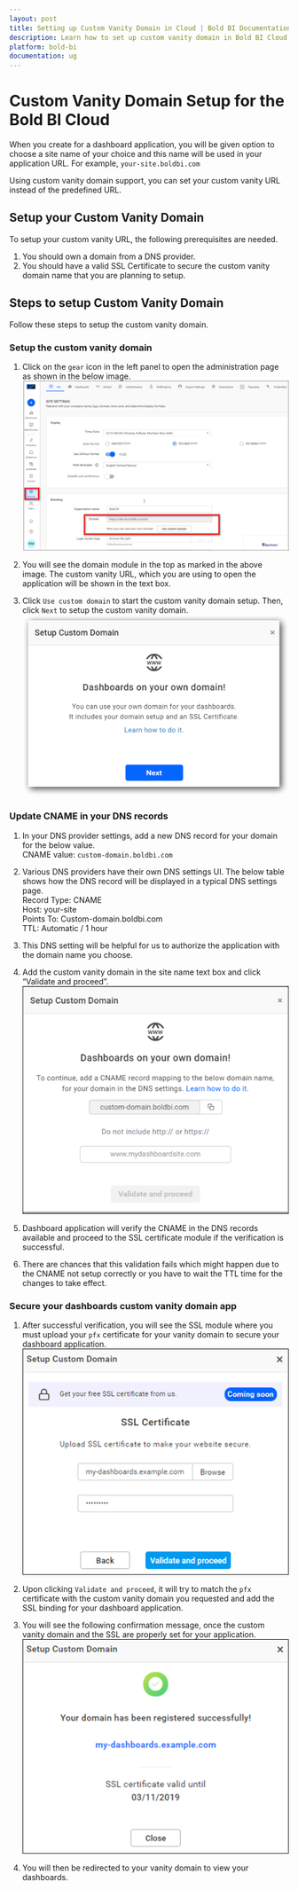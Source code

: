 ```yaml
---
layout: post
title: Setting up Custom Vanity Domain in Cloud | Bold BI Documentation
description: Learn how to set up custom vanity domain in Bold BI Cloud. Using custom vanity domain support, you can set your custom vanity URL instead of the predefined URL.
platform: bold-bi
documentation: ug
---
```


# Custom Vanity Domain Setup for the Bold BI Cloud

When you create for a dashboard application, you will be given option to choose a site name of your choice and this name will be used in your application URL. For example, `your-site.boldbi.com`

Using custom vanity domain support, you can set your custom vanity URL instead of the predefined URL.

## Setup your Custom Vanity Domain

To setup your custom vanity URL, the following prerequisites are needed.

1.	You should own a domain from a DNS provider.
2.	You should have a valid SSL Certificate to secure the custom vanity domain name that you are planning to setup.

## Steps to setup Custom Vanity Domain

Follow these steps to setup the custom vanity domain.

### Setup the custom vanity domain

1. Click on the `gear` icon in the left panel to open the administration page as shown in the below image.
![Administration Page](/static/assets/cloud/rebranding-and-custom-domains/images/administration-page.png)  

2. You will see the domain module in the top as marked in the above image. The custom vanity URL, which you are using to open the application will be shown in the text box.

3. Click `Use custom domain` to start the custom vanity domain setup. Then, click `Next` to setup the custom vanity domain.
![Next](/static/assets/cloud/rebranding-and-custom-domains/images/setup-domain.png)  

### Update CNAME in your DNS records

1. In your DNS provider settings, add a new DNS record for your domain for the below value.  
CNAME value: `custom-domain.boldbi.com` 

2. Various DNS providers have their own DNS settings UI. The below table shows how the DNS record will be displayed in a typical DNS settings page.  
Record Type: CNAME  
Host: your-site  
Points To: Custom-domain.boldbi.com  
TTL: Automatic / 1 hour  

3. This DNS setting will be helpful for us to authorize the application with the domain name you choose.

4. Add the custom vanity domain in the site name text box and click “Validate and proceed”.
![Validate and Proceed](/static/assets/cloud/rebranding-and-custom-domains/images/validate-and-proceed.png)  

5. Dashboard application will verify the CNAME in the DNS records available and proceed to the SSL certificate module if the verification is successful.

6. There are chances that this validation fails which might happen due to the CNAME not setup correctly or you have to wait the TTL time for the changes to take effect.

### Secure your dashboards custom vanity domain app

1. After successful verification, you will see the SSL module where you must upload your `pfx` certificate for your vanity domain to secure your dashboard application.
![Update Certificate](/static/assets/cloud/rebranding-and-custom-domains/images/update-certificate.png)  

2. Upon clicking `Validate and proceed`, it will try to match the `pfx` certificate with the custom vanity domain you requested and add the SSL binding for your dashboard application.

3. You will see the following confirmation message, once the custom vanity domain and the SSL are properly set for your application.
![Confirmation Message](/static/assets/cloud/rebranding-and-custom-domains/images/confirmation-message.png)  

4. You will then be redirected to your vanity domain to view your dashboards.